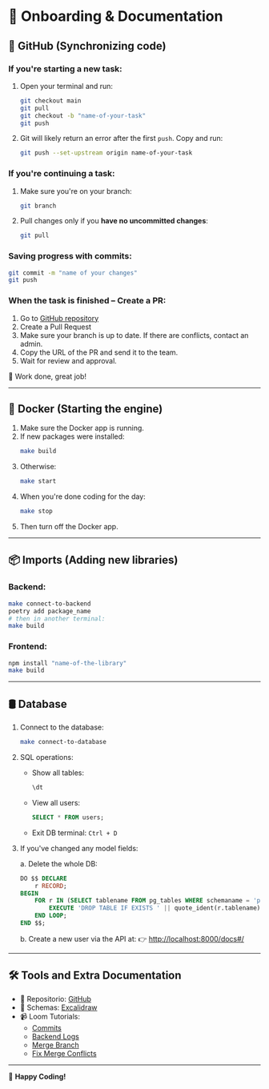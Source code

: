 
# 📄 Onboarding & Documentation

## 📌 GitHub (**Synchronizing** code)

### If you're starting a new task:
1. Open your terminal and run:
   ```bash
   git checkout main
   git pull
   git checkout -b "name-of-your-task"
   git push
   ```
2. Git will likely return an error after the first `push`. Copy and run:
   ```bash
   git push --set-upstream origin name-of-your-task
   ```

### If you're continuing a task:
1. Make sure you're on your branch:
   ```bash
   git branch
   ```
2. Pull changes only if you **have no uncommitted changes**:
   ```bash
   git pull
   ```

### Saving progress with commits:
```bash
git commit -m "name of your changes"
git push
```

### When the task is finished – Create a PR:
1. Go to [GitHub repository](https://github.com/carlosedm10/SyncRoad)
2. Create a Pull Request
3. Make sure your branch is up to date. If there are conflicts, contact an admin.
4. Copy the URL of the PR and send it to the team.
5. Wait for review and approval.

🎉 Work done, great job!

---

## 🐳 Docker (Starting the engine)

1. Make sure the Docker app is running.
2. If new packages were installed:
   ```bash
   make build
   ```
3. Otherwise:
   ```bash
   make start
   ```
4. When you're done coding for the day:
   ```bash
   make stop
   ```
5. Then turn off the Docker app.

---

## 📦 Imports (Adding new libraries)

### Backend:
```bash
make connect-to-backend
poetry add package_name
# then in another terminal:
make build
```

### Frontend:
```bash
npm install "name-of-the-library"
make build
```

---

## 🛢️ Database

1. Connect to the database:
   ```bash
   make connect-to-database
   ```
2. SQL operations:
   - Show all tables:
     ```sql
     \dt
     ```
   - View all users:
     ```sql
     SELECT * FROM users;
     ```
   - Exit DB terminal: `Ctrl + D`

3. If you've changed any model fields:

   a. Delete the whole DB:
   ```sql
   DO $$ DECLARE
       r RECORD;
   BEGIN
       FOR r IN (SELECT tablename FROM pg_tables WHERE schemaname = 'public') LOOP
           EXECUTE 'DROP TABLE IF EXISTS ' || quote_ident(r.tablename) || ' CASCADE';
       END LOOP;
   END $$;
   ```

   b. Create a new user via the API at:
   👉 [http://localhost:8000/docs#/](http://localhost:8000/docs#/)

---

## 🛠️ Tools and Extra Documentation

- 📁 Repositorio: [GitHub](https://github.com/carlosedm10/SyncRoad)
- 🧩 Schemas: [Excalidraw](https://excalidraw.com/#room=1bf53c95c768375c7d3d,QdrI9qpe4KwayOQ2x53t-A)
- 📹 Loom Tutorials:
  - [Commits](https://www.loom.com/share/2e640a6fbd6d400f8e3a0d1e6af2da31?sid=9119439d-0092-4ab3-99fb-e1ef65559ac9)
  - [Backend Logs](https://www.loom.com/share/da24912beab4472d9c3c4b6650cf2827?sid=40dbf7e2-c1ae-42e5-8f34-9ad0747d1cfe)
  - [Merge Branch](https://www.loom.com/share/aabea4f7df5b4826baddb6db56f73cc5?sid=fbc9edb3-5334-49d2-abf9-03a80266789e)
  - [Fix Merge Conflicts](https://www.loom.com/share/6f22c760b8784254bdead58461b16326?sid=2ad7a2d7-8a0c-440e-a648-f6102d8567c0)

---

🎉 **Happy Coding!**
